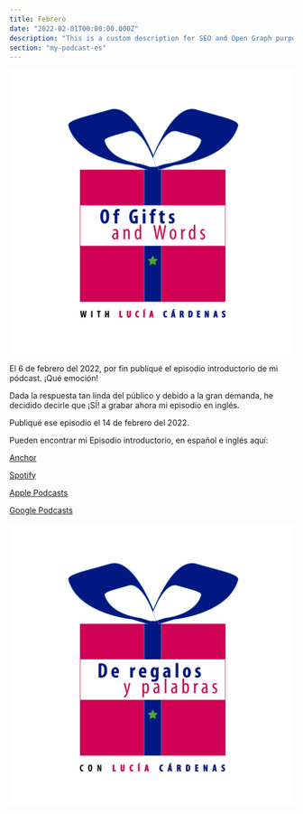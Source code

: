 ```yaml
---
title: Febrero
date: "2022-02-01T00:00:00.000Z"
description: "This is a custom description for SEO and Open Graph purposes, rather than the default generated excerpt. Simply add a description field to the frontmatter."
section: "my-podcast-es"
---
```


![Logo](../images/feb22-1.jpg)

El 6 de febrero del 2022, por fin publiqué el episodio introductorio de mi pódcast. ¡Qué emoción!

Dada la respuesta tan linda del público y debido a la gran demanda, he decidido decirle que ¡SÍ! a grabar ahora mi episodio en inglés.

Publiqué ese episodio el 14 de febrero del 2022.

Pueden encontrar mi Episodio introductorio, en español e inglés aquí:

[Anchor](https://anchor.fm/lucia-cardenas)

[Spotify](https://open.spotify.com/show/7Kqsh8mLHJIlCOIdHXkskT)

[Apple Podcasts](https://podcasts.apple.com/mx/podcast/de-regalos-y-palabras-con-luc%C3%ADa-c%C3%A1rdenas-of-gifts/id1608798314)

[Google Podcasts](https://podcasts.google.com/feed/aHR0cHM6Ly9hbmNob3IuZm0vcy80MWRmNzY3Yy9wb2RjYXN0L3Jzcw/episode/NjBiYmNmYjctY2U3MS00ZDJlLTg4MzctZGM4OGQ1OGZkMzkz?sa=X&ved=0CAUQkfYCahcKEwiYyMnXrab3AhUAAAAAHQAAAAAQAQ)

![Logo](../images/feb22-2.jpg)
